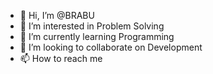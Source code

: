 - 👋 Hi, I’m @BRABU
- 👀 I’m interested in Problem Solving
- 🌱 I’m currently learning Programming
- 💞️ I’m looking to collaborate on Development
- 📫 How to reach me 

<!---
BRABU25/BRABU25 is a ✨ special ✨ repository because its `README.md` (this file) appears on your GitHub profile.
You can click the Preview link to take a look at your changes.
--->
